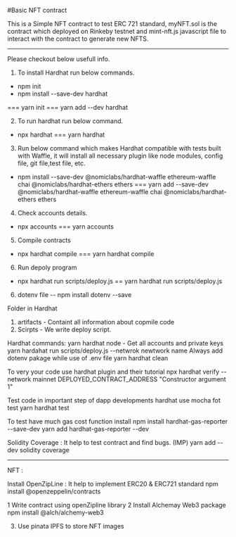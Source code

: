 #Basic NFT contract 

This is a Simple NFT contract to test ERC 721 standard, myNFT.sol is the contract which deployed on Rinkeby testnet and mint-nft.js javascript file to interact with the contract to generate new NFTS.

-----------------------------------------------------------------------------------------------------------------------------------------------------------------------
Please checkout below usefull info.

1. To install Hardhat run below commands.
  - npm init
  - npm install --save-dev hardhat

=== yarn init
=== yarn add --dev hardhat


2. To run hardhat run below command.
  - npx hardhat
=== yarn hardhat

3. Run below command which makes Hardhat compatible with tests built with Waffle, it will install all necessary plugin like node modules,
   config file, git file,test file, etc.
   
 -  npm install --save-dev @nomiclabs/hardhat-waffle ethereum-waffle chai @nomiclabs/hardhat-ethers ethers
=== yarn add --save-dev @nomiclabs/hardhat-waffle ethereum-waffle chai @nomiclabs/hardhat-ethers ethers

4. Check accounts details.
  - npx accounts
=== yarn accounts

5. Compile contracts
  - npx hardhat compile
=== yarn hardhat compile

6. Run depoly program
 - npx hardhat run scripts/deploy.js
 == yarn hardhat run scripts/deploy.js

6. dotenv file 
 -- npm install dotenv --save


Folder in Hardhat
1. artifacts  - Containt all information about copmile code
2. Scirpts - We write deploy script.

Hardhat commands:
yarn hardhat node - Get all accounts and private keys
yarn hardahat run scripts/deploy.js --netwrok newtwork name
Always add dotenv pakage while use of .env file
yarn hardhat clean

To very your code use hardhat plugin and their tutorial
npx hardhat verify --network mainnet DEPLOYED_CONTRACT_ADDRESS "Constructor argument 1"


Test code in important step of dapp developments
hardhat use mocha fot test
yarn hardhat test


To test have much gas cost function install 
npm install hardhat-gas-reporter --save-dev
yarn add hardhat-gas-reporter --dev

Solidity Coverage : It help to test contract and find bugs. (IMP)
yarn add --dev solidity coverage

-----------------------------------------------------------------------------------------------------------
NFT : 

Install OpenZipLine : It help to implement ERC20 & ERC721 standard
npm install @openzeppelin/contracts

1 Write contract using openZipline library
2  Install Alchemay Web3 package 
   npm install @alch/alchemy-web3

3. Use pinata IPFS to store NFT images

